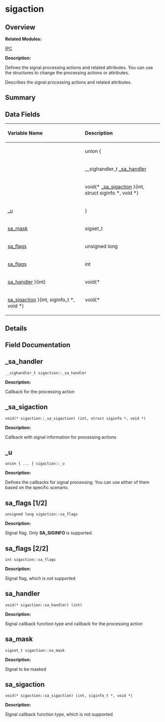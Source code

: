 # sigaction<a name="EN-US_TOPIC_0000001055078187"></a>

## **Overview**<a name="section1167484883084843"></a>

**Related Modules:**

[IPC](ipc.md)

**Description:**

Defines the signal processing actions and related attributes. You can use the structures to change the processing actions or attributes. 

Describes the signal processing actions and related attributes.

## **Summary**<a name="section651215172084843"></a>

## Data Fields<a name="pub-attribs"></a>

<a name="table259042534084843"></a>
<table><thead align="left"><tr id="row347109807084843"><th class="cellrowborder" valign="top" width="50%" id="mcps1.1.3.1.1"><p id="p116634605084843"><a name="p116634605084843"></a><a name="p116634605084843"></a>Variable Name</p>
</th>
<th class="cellrowborder" valign="top" width="50%" id="mcps1.1.3.1.2"><p id="p222761120084843"><a name="p222761120084843"></a><a name="p222761120084843"></a>Description</p>
</th>
</tr>
</thead>
<tbody><tr id="row1391125968084843"><td class="cellrowborder" valign="top" width="50%" headers="mcps1.1.3.1.1 ">&nbsp;&nbsp;</td>
<td class="cellrowborder" valign="top" width="50%" headers="mcps1.1.3.1.2 "><p id="p1096471117084843"><a name="p1096471117084843"></a><a name="p1096471117084843"></a>union {</p>
</td>
</tr>
<tr id="row1075158538084843"><td class="cellrowborder" valign="top" width="50%" headers="mcps1.1.3.1.1 ">&nbsp;&nbsp;</td>
<td class="cellrowborder" valign="top" width="50%" headers="mcps1.1.3.1.2 "><p id="p1747732889084843"><a name="p1747732889084843"></a><a name="p1747732889084843"></a>   __sighandler_t   <a href="sigaction.md#a82821d96f92be37069f72bc9aa99d5e5">_sa_handler</a></p>
</td>
</tr>
<tr id="row564243227084843"><td class="cellrowborder" valign="top" width="50%" headers="mcps1.1.3.1.1 ">&nbsp;&nbsp;</td>
<td class="cellrowborder" valign="top" width="50%" headers="mcps1.1.3.1.2 "><p id="p608396694084843"><a name="p608396694084843"></a><a name="p608396694084843"></a>   void(*   <a href="sigaction.md#aaf872b0c22de6e4d3af0ee7718e5b1b9">_sa_sigaction</a> )(int, struct siginfo *, void *)</p>
</td>
</tr>
<tr id="row1876106102084843"><td class="cellrowborder" valign="top" width="50%" headers="mcps1.1.3.1.1 "><p id="p667510473084843"><a name="p667510473084843"></a><a name="p667510473084843"></a><a href="sigaction.md#a5a99c96ae6bdfe0c91dcb4948d7aa4c2">_u</a></p>
</td>
<td class="cellrowborder" valign="top" width="50%" headers="mcps1.1.3.1.2 "><p id="p22683151084843"><a name="p22683151084843"></a><a name="p22683151084843"></a>} </p>
</td>
</tr>
<tr id="row185636332084843"><td class="cellrowborder" valign="top" width="50%" headers="mcps1.1.3.1.1 "><p id="p2039729377084843"><a name="p2039729377084843"></a><a name="p2039729377084843"></a><a href="sigaction.md#a684e70081d03d46ce70af097ea5cfd49">sa_mask</a></p>
</td>
<td class="cellrowborder" valign="top" width="50%" headers="mcps1.1.3.1.2 "><p id="p1236484672084843"><a name="p1236484672084843"></a><a name="p1236484672084843"></a>sigset_t </p>
</td>
</tr>
<tr id="row1150799274084843"><td class="cellrowborder" valign="top" width="50%" headers="mcps1.1.3.1.1 "><p id="p987056464084843"><a name="p987056464084843"></a><a name="p987056464084843"></a><a href="sigaction.md#a03da8b0024c0ae728f55d465b0c9d4d7">sa_flags</a></p>
</td>
<td class="cellrowborder" valign="top" width="50%" headers="mcps1.1.3.1.2 "><p id="p997048077084843"><a name="p997048077084843"></a><a name="p997048077084843"></a>unsigned long </p>
</td>
</tr>
<tr id="row1118338760084843"><td class="cellrowborder" valign="top" width="50%" headers="mcps1.1.3.1.1 "><p id="p684856001084843"><a name="p684856001084843"></a><a name="p684856001084843"></a><a href="sigaction.md#aea0dabe7a03641c8b426521f4406b425">sa_flags</a></p>
</td>
<td class="cellrowborder" valign="top" width="50%" headers="mcps1.1.3.1.2 "><p id="p1731594773084843"><a name="p1731594773084843"></a><a name="p1731594773084843"></a>int </p>
</td>
</tr>
<tr id="row499003106084843"><td class="cellrowborder" valign="top" width="50%" headers="mcps1.1.3.1.1 "><p id="p1194442546084843"><a name="p1194442546084843"></a><a name="p1194442546084843"></a><a href="sigaction.md#aff7f084aa4099423967033151cec9474">sa_handler</a> )(int)</p>
</td>
<td class="cellrowborder" valign="top" width="50%" headers="mcps1.1.3.1.2 "><p id="p1885527128084843"><a name="p1885527128084843"></a><a name="p1885527128084843"></a>void(* </p>
</td>
</tr>
<tr id="row524726264084843"><td class="cellrowborder" valign="top" width="50%" headers="mcps1.1.3.1.1 "><p id="p1609997111084843"><a name="p1609997111084843"></a><a name="p1609997111084843"></a><a href="sigaction.md#a0bb0cfd311dfcc20aac020e7d3792b1a">sa_sigaction</a> )(int, siginfo_t *, void *)</p>
</td>
<td class="cellrowborder" valign="top" width="50%" headers="mcps1.1.3.1.2 "><p id="p699733358084843"><a name="p699733358084843"></a><a name="p699733358084843"></a>void(* </p>
</td>
</tr>
</tbody>
</table>

## **Details**<a name="section1281949201084843"></a>

## **Field Documentation**<a name="section936354577084843"></a>

## \_sa\_handler<a name="a82821d96f92be37069f72bc9aa99d5e5"></a>

```
__sighandler_t sigaction::_sa_handler
```

 **Description:**

Callback for the processing action 

## \_sa\_sigaction<a name="aaf872b0c22de6e4d3af0ee7718e5b1b9"></a>

```
void(* sigaction::_sa_sigaction) (int, struct siginfo *, void *)
```

 **Description:**

Callback with signal information for processing actions 

## \_u<a name="a5a99c96ae6bdfe0c91dcb4948d7aa4c2"></a>

```
union { ... } sigaction::_u
```

 **Description:**

Defines the callbacks for signal processing. You can use either of them based on the specific scenario. 

## sa\_flags \[1/2\]<a name="a03da8b0024c0ae728f55d465b0c9d4d7"></a>

```
unsigned long sigaction::sa_flags
```

 **Description:**

Signal flag. Only  **SA\_SIGINFO**  is supported. 

## sa\_flags \[2/2\]<a name="aea0dabe7a03641c8b426521f4406b425"></a>

```
int sigaction::sa_flags
```

 **Description:**

Signal flag, which is not supported 

## sa\_handler<a name="aff7f084aa4099423967033151cec9474"></a>

```
void(* sigaction::sa_handler) (int)
```

 **Description:**

Signal callback function type and callback for the processing action 

## sa\_mask<a name="a684e70081d03d46ce70af097ea5cfd49"></a>

```
sigset_t sigaction::sa_mask
```

 **Description:**

Signal to be masked 

## sa\_sigaction<a name="a0bb0cfd311dfcc20aac020e7d3792b1a"></a>

```
void(* sigaction::sa_sigaction) (int, siginfo_t *, void *)
```

 **Description:**

Signal callback function type, which is not supported 

